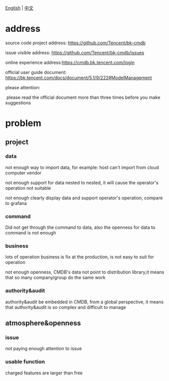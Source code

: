 [English](bk-cmdb.md) | [中文](bk-cmdb_zh_CN.md)
# address

source code project address: https://github.com/Tencent/bk-cmdb

issue visible address: https://github.com/Tencent/bk-cmdb/issues

online experience address:https://cmdb.bk.tencent.com/login

official user guide document: https://bk.tencent.com/docs/document/5.1/9/222#ModelManagement



please attention:

​	please read the official document more than three times before you make suggestions

# problem

## project

### data

not enough way to import data, for example: host can't import from cloud computer vendor

not enough support for data nested to nested, it will cause the operator's operation not suitable

not enough clearly display data and support operator's operation, compare to grafana

### command

Did not get through the command to data, also the openness for data to command is not enough

### business

lots of operation business is fix at the production, is not easy to suit for operation

not enough openness, CMDB's data not point to distribution library,it means that so many company/group do the same work

### authority&audit

authority&audit be embedded in CMDB, from a global perspective, it means that authority&audit is so complex and difficult to manage

## atmosphere&openness

### issue

not paying enough attention to issue

### usable function

charged features are larger than free







